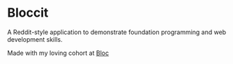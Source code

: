 # Bloccit

A Reddit-style application to demonstrate foundation programming and web development skills.

Made with my loving cohort at [Bloc](http://bloc.io)

